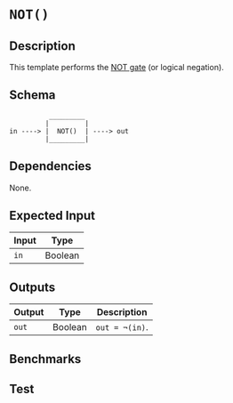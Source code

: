 # `NOT()`

## Description

This template performs the [NOT gate](https://en.wikipedia.org/wiki/NOT_gate) (or logical negation). 

## Schema

```
          _________     
         |         |
in ----> |  NOT()  | ----> out
         |_________|     
```

## Dependencies

None.

## Expected Input

| Input   | Type    |
| -----   | -----   | 
| `in`    | Boolean |

## Outputs

| Output  | Type     | Description               |
| ------  | ------   | ----------      | 
| `out`   | Boolean  | `out = ¬(in)`. |

## Benchmarks 

## Test